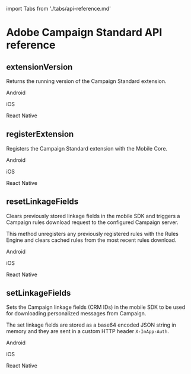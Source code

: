 import Tabs from './tabs/api-reference.md'

# Adobe Campaign Standard API reference

## extensionVersion

Returns the running version of the Campaign Standard extension.

<TabsBlock orientation="horizontal" slots="heading, content" repeat="3"/>

Android

<Tabs query="platform=android&api=extension-version"/>

iOS

<Tabs query="platform=ios&api=extension-version"/>

React Native

<Tabs query="platform=react-native&api=extension-version"/>

## registerExtension

Registers the Campaign Standard extension with the Mobile Core.

<TabsBlock orientation="horizontal" slots="heading, content" repeat="3"/>

Android

<Tabs query="platform=android&api=register-extension"/>

iOS

<Tabs query="platform=ios&api=register-extension"/>

React Native

<Tabs query="platform=react-native&api=register-extension"/>

## resetLinkageFields

Clears previously stored linkage fields in the mobile SDK and triggers a Campaign rules download request to the configured Campaign server.

This method unregisters any previously registered rules with the Rules Engine and clears cached rules from the most recent rules download.

<TabsBlock orientation="horizontal" slots="heading, content" repeat="3"/>

Android

<Tabs query="platform=android&api=reset-linkage-fields"/>

iOS

<Tabs query="platform=ios&api=reset-linkage-fields"/>

React Native

<Tabs query="platform=react-native&api=reset-linkage-fields"/>

## setLinkageFields

Sets the Campaign linkage fields (CRM IDs) in the mobile SDK to be used for downloading personalized messages from Campaign.

The set linkage fields are stored as a base64 encoded JSON string in memory and they are sent in a custom HTTP header `X-InApp-Auth`.

<TabsBlock orientation="horizontal" slots="heading, content" repeat="3"/>

Android

<Tabs query="platform=android&api=set-linkage-fields"/>

iOS

<Tabs query="platform=ios&api=set-linkage-fields"/>

React Native

<Tabs query="platform=react-native&api=set-linkage-fields"/>
